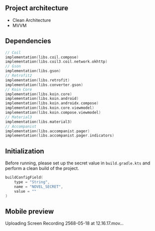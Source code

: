 ## Project architecture
- Clean Architecture
- MVVM

## Dependencies
```kotlin
// Coil
implementation(libs.coil.compose)
implementation(libs.coil3.coil.network.okhttp)
// Gson
implementation(libs.gson)
// Retrofit2
implementation(libs.retrofit)
implementation(libs.converter.gson)
// Koin Core
implementation(libs.koin.core)
implementation(libs.koin.android)
implementation(libs.koin.androidx.compose)
implementation(libs.koin.core.viewmodel)
implementation(libs.koin.compose.viewmodel)
// Material3
implementation(libs.material3)
// Accompanist
implementation(libs.accompanist.pager)
implementation(libs.accompanist.pager.indicators)
```

## Initialization
Before running, please set up the secret value in `build.gradle.kts` and perform a clean build of the project.
```kotlin
buildConfigField(
    type = "String",
    name = "NOVEL_SECRET",
    value = ""
)
```
## Mobile preview
Uploading Screen Recording 2568-05-18 at 12.16.17.mov…

